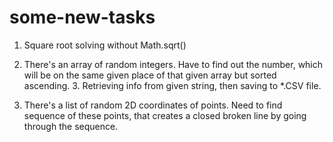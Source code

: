 # some-new-tasks
1. Square root solving without Math.sqrt() 
2. There's an array of random integers. Have to find out the number, which will be on the
same given place of that given array but sorted ascending. 3. Retrieving info from given string, then saving to *.CSV file. 


4. There's a list of random 2D coordinates of points. Need to find sequence of these points, that creates a closed broken
line by going through the sequence.
